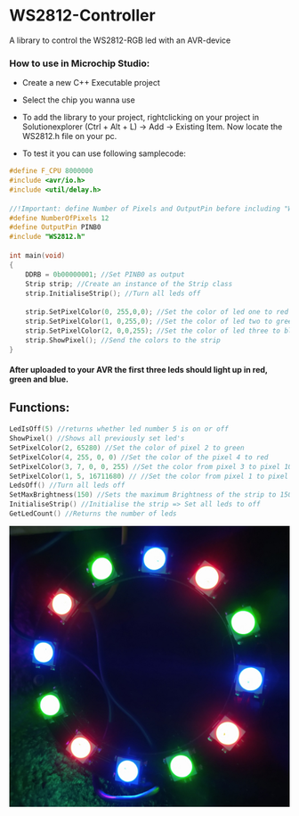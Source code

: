 # WS2812-Controller
A library to control the WS2812-RGB led with an AVR-device

### How to use in Microchip Studio:
- Create a new C++ Executable project
- Select the chip you wanna use
- To add the library to your project, rightclicking on your project in Solutionexplorer (Ctrl + Alt + L) -> Add -> Existing Item. Now locate the WS2812.h file on your pc.
   
- To test it you can use following samplecode:
```cpp
#define F_CPU 8000000
#include <avr/io.h>
#include <util/delay.h>

//!Important: define Number of Pixels and OutputPin before including "WS2812.h"
#define NumberOfPixels 12
#define OutputPin PINB0
#include "WS2812.h"

int main(void)
{
	DDRB = 0b00000001; //Set PINB0 as output
	Strip strip; //Create an instance of the Strip class
	strip.InitialiseStrip(); //Turn all leds off
	
	strip.SetPixelColor(0, 255,0,0); //Set the color of led one to red
	strip.SetPixelColor(1, 0,255,0); //Set the color of led two to green
	strip.SetPixelColor(2, 0,0,255); //Set the color of led three to blue
	strip.ShowPixel(); //Send the colors to the strip
}
```
#### After uploaded to your AVR the first three leds should light up in red, green and blue.


## Functions: 
```cpp
LedIsOff(5) //returns whether led number 5 is on or off
ShowPixel() //Shows all previously set led's
SetPixelColor(2, 65280) //Set the color of pixel 2 to green
SetPixelColor(4, 255, 0, 0) //Set the color of the pixel 4 to red
SetPixelColor(3, 7, 0, 0, 255) //Set the color from pixel 3 to pixel 10 to blue.
SetPixelColor(1, 5, 16711680) // //Set the color from pixel 1 to pixel 6 red.
LedsOff() //Turn all leds off
SetMaxBrightness(150) //Sets the maximum Brightness of the strip to 150. From 0-255
InitialiseStrip() //Initialise the strip => Set all leds to off
GetLedCount() //Returns the number of leds
``` 

<img src="images/rgb.jpg" align="center">